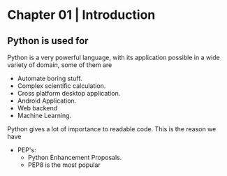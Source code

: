 # Chapter 01 | Introduction #

## Python is used for ##

Python is a very powerful language, with its application possible in a wide variety of domain, some of them are  

* Automate boring stuff.  
* Complex scientific calculation.  
* Cross platform desktop application.  
* Android Application.  
* Web backend
* Machine Learning.

Python gives a lot of importance to readable code. This is the reason we have
* PEP's:
    * Python Enhancement Proposals.
    * PEP8 is the most popular
